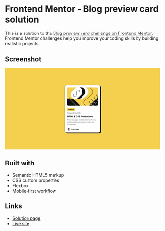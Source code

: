 # Frontend Mentor - Blog preview card solution

This is a solution to the [Blog preview card challenge on Frontend Mentor](https://www.frontendmentor.io/challenges/blog-preview-card-ckPaj01IcS). Frontend Mentor challenges help you improve your coding skills by building realistic projects. 

## Screenshot

![](./screenshot.png)

## Built with

- Semantic HTML5 markup
- CSS custom properties
- Flexbox
- Mobile-first workflow

## Links

- [Solution page](https://your-solution-url.com)
- [Live site](https://your-live-site-url.com)

